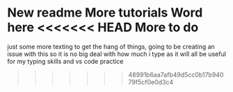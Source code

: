 New readme
More tutorials
Word here
<<<<<<< HEAD
More to do
=======
just some more texting to get the hang of things,
going to be creating an issue with this so it is no big deal with how much i type as it will all be useful for my typing skills and vs code practice
>>>>>>> 48991b6aa7afb49d5cc0b17b94079f5cf0e0d3c4
